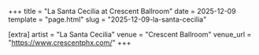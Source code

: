 +++
title = "La Santa Cecilia at Crescent Ballroom"
date = 2025-12-09
template = "page.html"
slug = "2025-12-09-la-santa-cecilia"

[extra]
artist = "La Santa Cecilia"
venue = "Crescent Ballroom"
venue_url = "https://www.crescentphx.com/"
+++

